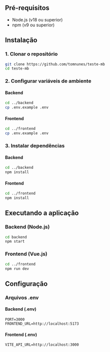 ## Pré-requisitos
- Node.js (v18 ou superior)
- npm (v9 ou superior)

## Instalação

### 1. Clonar o repositório
```bash
git clone https://github.com/tomnunes/teste-mb
cd teste-mb
```

### 2. Configurar variáveis de ambiente

#### Backend
```bash
cd ../backend
cp .env.example .env
```

#### Frontend
```bash
cd ../frontend
cp .env.example .env
```

### 3. Instalar dependências

#### Backend
```bash
cd ../backend
npm install
```

#### Frontend
```bash
cd ../frontend
npm install
```

## Executando a aplicação

### Backend (Node.js)
```bash
cd backend
npm start
```

### Frontend (Vue.js)
```bash
cd ../frontend
npm run dev
```

## Configuração

### Arquivos .env

#### Backend (.env)
```env
PORT=3000
FRONTEND_URL=http://localhost:5173
```

#### Frontend (.env)
```env
VITE_API_URL=http://localhost:3000
```
